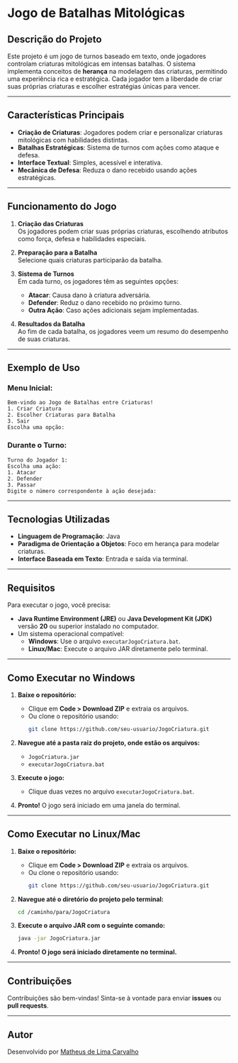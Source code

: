 # Jogo de Batalhas Mitológicas

## **Descrição do Projeto**  
Este projeto é um jogo de turnos baseado em texto, onde jogadores controlam criaturas mitológicas em intensas batalhas. O sistema implementa conceitos de **herança** na modelagem das criaturas, permitindo uma experiência rica e estratégica. Cada jogador tem a liberdade de criar suas próprias criaturas e escolher estratégias únicas para vencer.

---

## **Características Principais**
- **Criação de Criaturas**: Jogadores podem criar e personalizar criaturas mitológicas com habilidades distintas.
- **Batalhas Estratégicas**: Sistema de turnos com ações como ataque e defesa.
- **Interface Textual**: Simples, acessível e interativa.
- **Mecânica de Defesa**: Reduza o dano recebido usando ações estratégicas.

---

## **Funcionamento do Jogo**
1. **Criação das Criaturas**  
   Os jogadores podem criar suas próprias criaturas, escolhendo atributos como força, defesa e habilidades especiais.  

2. **Preparação para a Batalha**  
   Selecione quais criaturas participarão da batalha.  

3. **Sistema de Turnos**  
   Em cada turno, os jogadores têm as seguintes opções:  
   - **Atacar**: Causa dano à criatura adversária.  
   - **Defender**: Reduz o dano recebido no próximo turno.  
   - **Outra Ação**: Caso ações adicionais sejam implementadas.  

4. **Resultados da Batalha**  
   Ao fim de cada batalha, os jogadores veem um resumo do desempenho de suas criaturas.

---

## **Exemplo de Uso**
### Menu Inicial:
```plaintext
Bem-vindo ao Jogo de Batalhas entre Criaturas!
1. Criar Criatura
2. Escolher Criaturas para Batalha
3. Sair
Escolha uma opção:
```
### Durante o Turno:
```plaintext
Turno do Jogador 1:
Escolha uma ação:
1. Atacar
2. Defender
3. Passar
Digite o número correspondente à ação desejada:
```
---
## **Tecnologias Utilizadas**
- **Linguagem de Programação**: Java
- **Paradigma de Orientação a Objetos**: Foco em herança para modelar criaturas.
- **Interface Baseada em Texto**: Entrada e saída via terminal.

---

## **Requisitos**
Para executar o jogo, você precisa:
- **Java Runtime Environment (JRE)** ou **Java Development Kit (JDK)** versão **20** ou superior instalado no computador.
- Um sistema operacional compatível:
  - **Windows**: Use o arquivo `executarJogoCriatura.bat`.
  - **Linux/Mac**: Execute o arquivo JAR diretamente pelo terminal.

---
## **Como Executar no Windows**
1. **Baixe o repositório:**
   - Clique em **Code > Download ZIP** e extraia os arquivos.
   - Ou clone o repositório usando:
     ```sh
     git clone https://github.com/seu-usuario/JogoCriatura.git
     ```

2. **Navegue até a pasta raiz do projeto, onde estão os arquivos:**
   - `JogoCriatura.jar`
   - `executarJogoCriatura.bat`

3. **Execute o jogo:**
   - Clique duas vezes no arquivo `executarJogoCriatura.bat`.

4. **Pronto!** O jogo será iniciado em uma janela do terminal.

---

## **Como Executar no Linux/Mac**
1. **Baixe o repositório:**
   - Clique em **Code > Download ZIP** e extraia os arquivos.
   - Ou clone o repositório usando:
     ```sh
     git clone https://github.com/seu-usuario/JogoCriatura.git
     ```

2. **Navegue até o diretório do projeto pelo terminal:**
   ```sh
   cd /caminho/para/JogoCriatura
   ```
3. **Execute o arquivo JAR com o seguinte comando:**
   ```sh
   java -jar JogoCriatura.jar
   ```
4. **Pronto! O jogo será iniciado diretamente no terminal.**

---

## **Contribuições**  
Contribuições são bem-vindas! Sinta-se à vontade para enviar **issues** ou **pull requests**.  

---

## **Autor**  
Desenvolvido por [Matheus de Lima Carvalho](https://github.com/luckycarvalho)  


